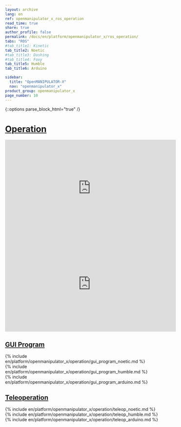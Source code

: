 ```yaml
---
layout: archive
lang: en
ref: openmanipulator_x_ros_operation
read_time: true
share: true
author_profile: false
permalink: /docs/en/platform/openmanipulator_x/ros_operation/
tabs: "ROS"
#tab_title1: Kinetic
tab_title2: Noetic
#tab_title3: Dashing
#tab_title4: Foxy
tab_title5: Humble
tab_title6: Arduino

sidebar:
  title: "OpenMANIPULATOR-X"
  nav: "openmanipulator_x"
product_group: openmanipulator_x
page_number: 10
---
```


<div style="counter-reset: h1 5"></div>

{::options parse_block_html="true" /}

# [Operation](#operation)

<!-- <section data-id="{{ page.tab_title1 }}" class="tab_contents">
<iframe width="560" height="315" src="https://www.youtube.com/embed/dctx7Y6zNKA" frameborder="0" allow="accelerometer; autoplay; encrypted-media; gyroscope; picture-in-picture" allowfullscreen></iframe>
</section> -->

<section data-id="{{ page.tab_title2 }}" class="tab_contents">
<iframe width="560" height="315" src="https://www.youtube.com/embed/dctx7Y6zNKA" frameborder="0" allow="accelerometer; autoplay; encrypted-media; gyroscope; picture-in-picture" allowfullscreen></iframe>
</section>

<!-- <section data-id="{{ page.tab_title3 }}" class="tab_contents">
<iframe width="560" height="315" src="https://www.youtube.com/embed/dctx7Y6zNKA" frameborder="0" allow="accelerometer; autoplay; encrypted-media; gyroscope; picture-in-picture" allowfullscreen></iframe>
</section> -->

<!-- <section data-id="{{ page.tab_title4 }}" class="tab_contents">
<iframe width="560" height="315" src="https://www.youtube.com/embed/dctx7Y6zNKA" frameborder="0" allow="accelerometer; autoplay; encrypted-media; gyroscope; picture-in-picture" allowfullscreen></iframe>
</section> -->

<section data-id="{{ page.tab_title5 }}" class="tab_contents">
<iframe width="560" height="315" src="https://www.youtube.com/embed/dctx7Y6zNKA" frameborder="0" allow="accelerometer; autoplay; encrypted-media; gyroscope; picture-in-picture" allowfullscreen></iframe>
</section>

## [GUI Program](#gui-program)

<!-- <section data-id="{{ page.tab_title1 }}" class="tab_contents">
{% include en/platform/openmanipulator_x/operation/gui_program_kinetic.md %}
</section> -->

<section data-id="{{ page.tab_title2 }}" class="tab_contents">
{% include en/platform/openmanipulator_x/operation/gui_program_noetic.md %}
</section>

<!-- <section data-id="{{ page.tab_title3 }}" class="tab_contents">
{% include en/platform/openmanipulator_x/operation/gui_program_dashing.md %}
</section> -->

<!-- <section data-id="{{ page.tab_title4 }}" class="tab_contents">
{% include en/platform/openmanipulator_x/operation/gui_program_dashing.md %}
</section> -->

<section data-id="{{ page.tab_title5 }}" class="tab_contents">
{% include en/platform/openmanipulator_x/operation/gui_program_humble.md %}
</section>

<section data-id="{{ page.tab_title6 }}" class="tab_contents">
{% include en/platform/openmanipulator_x/operation/gui_program_arduino.md %}
</section>

## [Teleoperation](#teleoperation)

<!-- <section data-id="{{ page.tab_title1 }}" class="tab_contents">
{% include en/platform/openmanipulator_x/operation/teleop_kinetic.md %}
</section> -->

<section data-id="{{ page.tab_title2 }}" class="tab_contents">
{% include en/platform/openmanipulator_x/operation/teleop_noetic.md %}
</section>

<!-- <section data-id="{{ page.tab_title3 }}" class="tab_contents">
{% include en/platform/openmanipulator_x/operation/teleop_dashing.md %}
</section> -->

<!-- <section data-id="{{ page.tab_title4 }}" class="tab_contents">
{% include en/platform/openmanipulator_x/operation/teleop_foxy.md %}
</section> -->

<section data-id="{{ page.tab_title5 }}" class="tab_contents">
{% include en/platform/openmanipulator_x/operation/teleop_humble.md %}
</section>

<section data-id="{{ page.tab_title6 }}" class="tab_contents">
{% include en/platform/openmanipulator_x/operation/teleop_arduino.md %}
</section>
